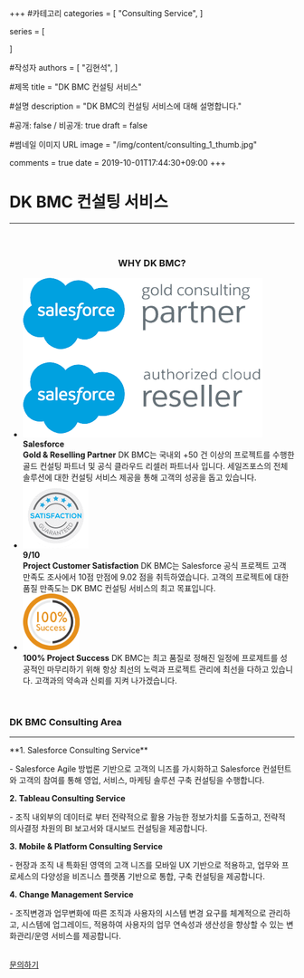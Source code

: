 +++
#카테고리
categories = [
    "Consulting Service",
]

series = [
    
]

#작성자
authors = [
    "김현석",
]

#제목
title = "DK BMC 컨설팅 서비스"

#설명
description = "DK BMC의 컨설팅 서비스에 대해 설명합니다."

#공개: false / 비공개: true
draft = false

#썸네일 이미지 URL
image = "/img/content/consulting_1_thumb.jpg"

comments = true
date = 2019-10-01T17:44:30+09:00
+++

<!-- 게시글 내용 -->

# DK BMC 컨설팅 서비스
<hr class="title__hr"/>


<h3 style="text-align:center;margin-top:60px;">WHY DK BMC?</h3>
<ul class="consulting__list">
    <li>
        <div class="img__wrap">
          <img src="/img/content/logo_gold.png" alt="salesforce gold consulting partner, salesforce authorized cloud reseller" class="logo-gold"/>
        </div>
        <div>
            <b>Salesforce<br/>
            Gold & Reselling Partner</b>
            DK BMC는 국내외 +50 건 이상의 프로젝트를 수행한 골드 컨설팅 파트너 및 공식 클라우드 리셀러 파트너사 입니다. 세일즈포스의 전체 솔루션에 대한 컨설팅 서비스 제공을 통해 고객의 성공을 돕고 있습니다.
        </div>
    </li>
    <li>
    <div class="img__wrap ss">
        <img src="/img/content/satisfaction.png" alt="satisfaction logo"/>
    </div>
        <div>
            <b>9/10<br/>
            Project Customer Satisfaction</b>
            DK BMC는 Salesforce 공식 프로젝트 고객 만족도 조사에서 10점 만점에 9.02 점을 취득하였습니다. 고객의 프로젝트에 대한 품질 만족도는 DK BMC 컨설팅 서비스의 최고 목표입니다.
        </div>
    </li>
    <li>
    <div class="img__wrap ss">
        <img src="/img/content/100Success.png" alt="100% Success" width="100px"/>
    </div>
        <div>
            <b>100% Project Success</b>
            DK BMC는 최고 품질로 정해진 일정에 프로제트를 성공적인 마무리하기 위해 항상 최선의 노력과 프로젝트 관리에 최선을 다하고 있습니다. 고객과의 약속과 신뢰를 지켜 나가겠습니다.
        </div>
    </li>
</ul>

<br/>

### DK BMC Consulting Area
-------------------
<div id="consulting"></div>
**1.&nbsp;Salesforce Consulting Service**

-&nbsp;Salesforce Agile 방법론 기반으로 고객의 니즈를 가시화하고 Salesforce 컨설턴트와 고객의 참여를 통해 영업, 서비스, 마케팅 솔루션 구축 컨설팅을 수행합니다.


**2.&nbsp;Tableau Consulting Service**

-&nbsp;조직 내외부의 데이터로 부터 전략적으로 활용 가능한 정보가치를 도출하고, 전략적 의사결정 차원의 BI 보고서와 대시보드 컨설팅을 제공합니다.


**3.&nbsp;Mobile & Platform Consulting Service**

-&nbsp;현장과 조직 내 특화된 영역의 고객 니즈를 모바일 UX 기반으로 적용하고, 업무와 프로세스의 다양성을 비즈니스 플랫폼 기반으로 통합, 구축 컨설팅을 제공합니다.


**4.&nbsp;Change Management Service**

-&nbsp;조직변경과 업무변화에 따른 조직과 사용자의 시스템 변경 요구를 체계적으로 관리하고, 시스템에 업그레이드, 적용하여 사용자의 업무 연속성과 생산성을 향상할 수 있는 변화관리/운영 서비스를 제공합니다. 

<br/>

<a href="http://www.dkbmc.com/contact.html" class="content-btn__a" target="_blank">
문의하기</a>